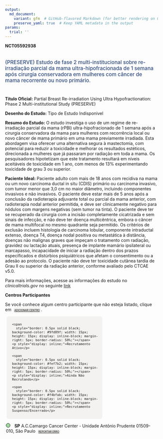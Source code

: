 ```yaml
---
output: 
  md_document:
    variant: gfm  # GitHub-flavored Markdown (for better rendering on GitHub)
    preserve_yaml: true  # Keep YAML metadata in the output
params:
  trial: ''
---
```


<script async src="https://scripts.simpleanalyticscdn.com/latest.js"></script>

**NCT05592938**

<div style="padding: 5px 5px 5px 0px; font-size: 1.20em; font-weight: 500; color: #2E4A7F; text-align: left; margin-bottom: 20px">

(PRESERVE) Estudo de fase 2 multi-institucional sobre re-irradiação
parcial da mama ultra-hipofracionada de 1 semana após cirurgia
conservadora em mulheres com câncer de mama recorrente ou novo primário.

</div>

**Título Oficial:** Partial Breast Re-irradiation Using Ultra
Hypofractionation: Phase 2 Multi-institutional Study (PRESERVE)

**Desenho do Estudo:** Tipo de Estudo Indisponivel

**Resumo do Estudo:** O estudo investiga o uso de um regime de
re-irradiação parcial da mama (rPBI) ultra-hipofracionado de 1 semana
após a cirurgia conservadora da mama para mulheres com recorrência local
ou novo câncer de mama primário em uma mama previamente irradiada. Esta
abordagem visa oferecer uma alternativa segura à mastectomia, com
potencial para reduzir a toxicidade e melhorar os resultados estéticos,
direcionada a mulheres que já passaram por radiação em toda a mama. Os
pesquisadores hipotetizam que este tratamento resultará em níveis
aceitáveis de toxicidade em 1 ano, com menos de 13% experimentando
toxicidade de grau 3 ou superior.

**Paciente Ideal:** Paciente adulto com mais de 18 anos com recidiva na
mama ou um novo carcinoma ductal in situ (CDIS) primário ou carcinoma
invasivo, com tumor menor que 3,0 cm no maior diâmetro, incluindo
componentes invasivos e não invasivos. O paciente deve estar mais de 5
anos após a conclusão da radioterapia adjuvante total ou parcial da mama
anterior, com radioterapia nodal anterior permitida, e deve ser
clinicamente negativo para nódulos com margens negativas (sem tumor na
tinta). O paciente deve ter se recuperado da cirurgia com a incisão
completamente cicatrizada e sem sinais de infecção, e não deve ter
doença multicêntrica, embora o câncer de mama multifocal no mesmo
quadrante seja permitido. Os critérios de exclusão incluem histologia de
carcinoma lobular, componente intraductal extenso, doença T4, doença
nodal positiva ou metastática à distância, doenças não malignas graves
que impeçam o tratamento com radiação, gravidez ou lactação atuais,
presença de implante mamário ipsilateral ou marcapasso, incapacidade de
iniciar a radiação dentro dos prazos especificados e distúrbios
psiquiátricos que afetam o consentimento ou a adesão ao protocolo. O
paciente não deve ter toxicidade cutânea tardia de Grau II ou superior
da radiação anterior, conforme avaliado pelo CTCAE v5.0.

Para mais informações, acesse as informações do estudo no
*clinicaltrials.gov* no seguinte
[link](https://clinicaltrials.gov/ct2/show/NCT05592938)

**Centros Participantes**

Se você conhece algum centro participante que não esteja listado, clique
em
<span style="color: #2E4A7F; margin-left: 2px; padding: 4px; background-color: #f3f2f1; border-radius: 8px; font-weight: 500; font-size: 0.6em"><a
href="https://cancertrialsbr.shinyapps.io/formsapp?study_nct_id=NCT05592938&amp;location_id=N%2FA&amp;location_full_name=N%2FA&amp;form_type=Adicionar%20Centro"
target="_blank">ADICIONAR CENTRO</a></span>.

<div style="margin-bottom: 8px; margin-left: 5px; padding: 8px; max-width: 300px; background-color: #f3f2f1; border-radius: 8px; font-size: 0.9em">

<div style="margin-left: 10px;">

    <span 
      style="border: 0.5px solid black; background-color: #9fd89f; width: 15px; height: 15px; display: inline-block; margin-right: 5px; border-radius: 50%;"></span>
    <p style="display: inline;">Recrutamento Ativo</p>

</div>

<div style="margin-left: 10px;">

    <span 
      style="border: 0.5px solid black; background-color: #fef7b2; width: 15px; height: 15px; display: inline-block; margin-right: 5px; border-radius: 50%;"></span>
    <p style="display: inline;">Ainda Não Recrutando</p>

</div>

<div style="margin-left: 10px;">

    <span 
      style="border: 0.5px solid black; background-color: #f4bfab; width: 15px; height: 15px; display: inline-block; margin-right: 5px; border-radius: 50%;"></span>
    <p style="display: inline;">Recrutamento Suspenso/Encerrado</p>

</div>

</div>

<div style="margin: 3px;">

<span style="border: 0.5px solid black; display: inline-block; width: 12px; height: 12px; border-radius: 50%; margin-right: 10px; padding-bottom: 0px; background-color: #9fd89f;"></span>
<b>SP</b> A.C.Camargo Cancer Center - Unidade Antônio Prudente
01509-010, São Paulo
<span style="color: #2E4A7F; margin-left: 2px; padding: 4px; background-color: #f3f2f1; border-radius: 8px; font-weight: 500; font-size: 0.6em"><a
href="https://cancertrialsbr.shinyapps.io/formsapp?study_nct_id=NCT05592938&amp;location_id=ACCAMARGOCANCERCENTERSAOPAULOSAOPAULO105401BRAZIL&amp;location_full_name=A.C.Camargo%20Cancer%20Center%20-%20Unidade%20Ant%C3%B4nio%20Prudente%2C%2001509-010%2C%20S%C3%A3o%20Paulo&amp;form_type=Reportar%20Erro"
target="_blank">REPORTAR ERRO</a></span>

</div>
